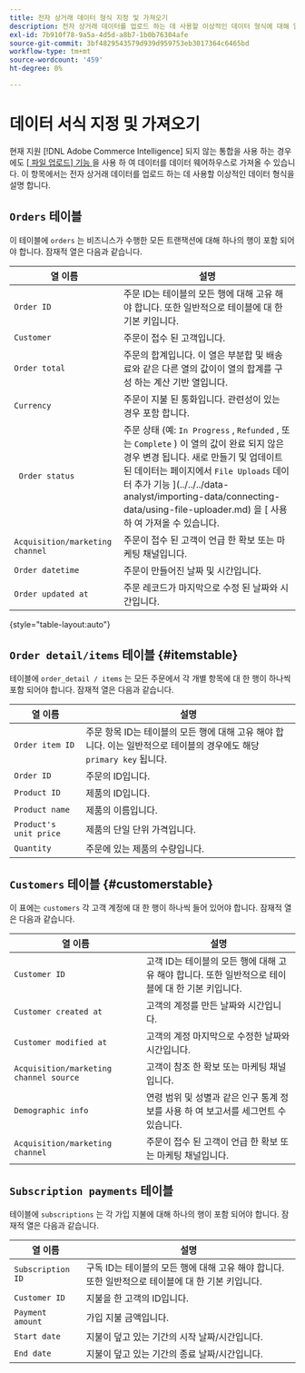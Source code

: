 ```yaml
---
title: 전자 상거래 데이터 형식 지정 및 가져오기
description: 전자 상거래 데이터를 업로드 하는 데 사용할 이상적인 데이터 형식에 대해 알아보십시오.
exl-id: 7b910f78-9a5a-4d5d-a8b7-1b0b76304afe
source-git-commit: 3bf4829543579d939d959753eb3017364c6465bd
workflow-type: tm+mt
source-wordcount: '459'
ht-degree: 0%

---
```


# 데이터 서식 지정 및 가져오기

현재 지원 [!DNL Adobe Commerce Intelligence] 되지 않는 통합을 사용 하는 경우에도 [ [ 파일 업로드] 기능 ](using-file-uploader.md) 을 사용 하 여 데이터를 데이터 웨어하우스로 가져올 수 있습니다. 이 항목에서는 전자 상거래 데이터를 업로드 하는 데 사용할 이상적인 데이터 형식을 설명 합니다.

## `Orders` 테이블

이 테이블에 `orders` 는 비즈니스가 수행한 모든 트랜잭션에 대해 하나의 행이 포함 되어야 합니다. 잠재적 열은 다음과 같습니다.

| 열 이름 | 설명 |
|----|----|
| `Order ID` | 주문 ID는 테이블의 모든 행에 대해 고유 해야 합니다. 또한 일반적으로 테이블에 대 한 기본 키입니다. |
| `Customer` | 주문이 접수 된 고객입니다. |
| `Order total` | 주문의 합계입니다. 이 열은 부분합 및 배송료와 같은 다른 열의 값이이 열의 합계를 구성 하는 계산 기반 열입니다. |
| `Currency` | 주문이 지불 된 통화입니다. 관련성이 있는 경우 포함 합니다. |
| ` Order status` | 주문 상태 (예: `In Progress` , `Refunded` , 또는 `Complete` ) 이 열의 값이 완료 되지 않은 경우 변경 됩니다. 새로 만들기 및 업데이트 된 데이터는 페이지에서 `File Uploads` 데이터 추가 기능 ](../../../data-analyst/importing-data/connecting-data/using-file-uploader.md) 을 [ 사용 하 여 가져올 수 있습니다. |
| `Acquisition/marketing channel` | 주문이 접수 된 고객이 언급 한 확보 또는 마케팅 채널입니다. |
| `Order datetime` | 주문이 만들어진 날짜 및 시간입니다. |
| `Order updated at` | 주문 레코드가 마지막으로 수정 된 날짜와 시간입니다. |

{style="table-layout:auto"}

## `Order detail/items` 테이블 {#itemstable}

테이블에 `order_detail / items` 는 모든 주문에서 각 개별 항목에 대 한 행이 하나씩 포함 되어야 합니다. 잠재적 열은 다음과 같습니다.

| 열 이름 | 설명 |
|----|----|
| `Order item ID` | 주문 항목 ID는 테이블의 모든 행에 대해 고유 해야 합니다. 이는 일반적으로 테이블의 경우에도 해당 `primary key` 됩니다. |
| `Order ID` | 주문의 ID입니다. |
| `Product ID` | 제품의 ID입니다. |
| `Product name` | 제품의 이름입니다. |
| `Product's unit price` | 제품의 단일 단위 가격입니다. |
| `Quantity` | 주문에 있는 제품의 수량입니다. |

## `Customers` 테이블 {#customerstable}

이 표에는 `customers` 각 고객 계정에 대 한 행이 하나씩 들어 있어야 합니다. 잠재적 열은 다음과 같습니다.

| 열 이름 | 설명 |
|----|----|
| `Customer ID` | 고객 ID는 테이블의 모든 행에 대해 고유 해야 합니다. 또한 일반적으로 테이블에 대 한 기본 키입니다. |
| `Customer created at` | 고객의 계정를 만든 날짜와 시간입니다. |
| `Customer modified at` | 고객의 계정 마지막으로 수정한 날짜와 시간입니다. |
| `Acquisition/marketing channel source` | 고객이 참조 한 확보 또는 마케팅 채널입니다. |
| `Demographic info` | 연령 범위 및 성별과 같은 인구 통계 정보를 사용 하 여 보고서를 세그먼트 수 있습니다. |
| `Acquisition/marketing channel` | 주문이 접수 된 고객이 언급 한 확보 또는 마케팅 채널입니다. |

## `Subscription payments` 테이블

테이블에 `subscriptions` 는 각 가입 지불에 대해 하나의 행이 포함 되어야 합니다. 잠재적 열은 다음과 같습니다.

| 열 이름 | 설명 |
|----|----|
| `Subscription ID` | 구독 ID는 테이블의 모든 행에 대해 고유 해야 합니다. 또한 일반적으로 테이블에 대 한 기본 키입니다. |
| `Customer ID` | 지불을 한 고객의 ID입니다. |
| `Payment amount` | 가입 지불 금액입니다. |
| `Start date` | 지불이 덮고 있는 기간의 시작 날짜/시간입니다. |
| `End date` | 지불이 덮고 있는 기간의 종료 날짜/시간입니다. |
